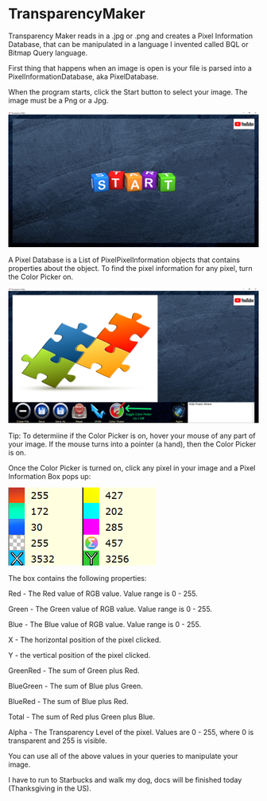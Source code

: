 # TransparencyMaker
Transparency Maker reads in a .jpg or .png and creates a Pixel Information Database, that can be manipulated in a language I invented called BQL or Bitmap Query language.

First thing that happens when an image is open is your file is parsed into a PixelInformationDatabase, aka PixelDatabase.

When the program starts, click the Start button to select your image. The image must be a Png or a Jpg.

<img src="https://github.com/DataJuggler/TransparencyMaker/blob/master/Docs/ScreenShot.png">

A Pixel Database is a List of PixelPixelInformation objects that contains properties about the object. To find the pixel information for any pixel, turn the Color Picker on.

<img src="https://github.com/DataJuggler/TransparencyMaker/blob/master/Docs/ColorPicker.png">

Tip: To determiine if the Color Picker is on, hover your mouse of any part of your image. If the mouse turns into a pointer (a hand), then the Color Picker is on. 

Once the Color Picker is turned on, click any pixel in your image and a Pixel Information Box pops up:

<img src="https://github.com/DataJuggler/TransparencyMaker/blob/master/Docs/PixelInfoBox.png">

The box contains the following properties:

Red - The Red value of RGB value. Value range is 0 - 255.

Green - The Green value of RGB value. Value range is 0 - 255.

Blue - The Blue value of RGB value. Value range is 0 - 255.

X - The horizontal position of the pixel clicked. 

Y - the vertical position of the pixel clicked.

GreenRed - The sum of Green plus Red.

BlueGreen - The sum of Blue plus Green.

BlueRed - The sum of Blue plus Red.

Total - The sum of Red plus Green plus Blue.

Alpha - The Transparency Level of the pixel. Values are 0 - 255, where 0 is transparent and 255 is visible.

You can use all of the above values in your queries to manipulate your image.

I have to run to Starbucks and walk my dog, docs will be finished today (Thanksgiving in the US).








